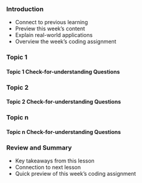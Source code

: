 <!-- h1, h2 already used by CTD Learns -->

### Introduction

- Connect to previous learning  
- Preview this week’s content
- Explain real-world applications
- Overview the week’s coding assignment

### Topic 1

#### Topic 1 Check-for-understanding Questions

### Topic 2

#### Topic 2 Check-for-understanding Questions

### Topic n

#### Topic n Check-for-understanding Questions

### Review and Summary

- Key takeaways from this lesson  
- Connection to next lesson
- Quick preview of this week’s coding assignment
